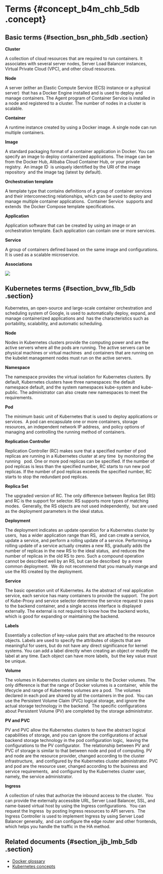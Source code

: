 # Terms {#concept_b4m_chb_5db .concept}

## Basic terms {#section_bsn_phb_5db .section}

**Cluster**

A collection of cloud resources that are required to run containers. It associates with several server nodes, Server Load Balancer instances, Virtual Private Cloud \(VPC\), and other cloud resources.

**Node**

A server \(either an Elastic Compute Service \(ECS\) instance or a physical server\)  that has a Docker Engine installed and is used to deploy and manage containers. The Agent program of Container Service is installed in a node and registered to a cluster. The number of nodes in a cluster is scalable.

**Container**

A runtime instance created by using a Docker image. A single node can run multiple containers.

**Image**

A standard packaging format of a container application in Docker. You can specify an image to deploy containerized applications. The image can be from the Docker Hub, Alibaba Cloud Container Hub, or your private registry.  An image ID  is uniquely identified by the URI of the image repository  and the image tag \(latest by default\).

**Orchestration template**

A template type that contains definitions of a group of container services and their interconnecting relationships, which can be used to deploy and manage multiple container applications.  Container Service  supports and extends  the Docker Compose template specifications.

**Application**

Application software that can be created by using an image or an orchestration template. Each application can contain one or more services.

**Service**

A group of containers defined based on the same image and configurations. It is used as a scalable microservice.

**Associations**

![](http://static-aliyun-doc.oss-cn-hangzhou.aliyuncs.com/assets/img/6859/1060_en-US.png)

## Kubernetes terms {#section_bvw_flb_5db .section}

Kubernetes, an open-source and large-scale container orchestration and scheduling system of Google, is used to automatically deploy, expand, and manage containerized applications and  has the characteristics such as portability, scalability, and automatic scheduling.

**Node**

Nodes in Kubernetes clusters provide the computing power and are the active servers where all the pods are running. The active servers can be physical machines or virtual machines  and containers that are running on the kubelet management nodes must run on the active servers.

**Namespace**

The namespace provides the virtual isolation for Kubernetes clusters. By default, Kubernetes clusters have three namespaces: the default namespace default, and the system namespaces kube-system and kube-public. The administrator can also create new namespaces to meet the requirements.

**Pod**

The minimum basic unit of Kubernetes that is used to deploy applications or services.  A pod can encapsulate one or more containers, storage resources, an independent network IP address,  and policy options of managing and controlling the running method of containers.

**Replication Controller**

Replication Controller \(RC\) makes sure that a specified number of pod replicas are running in a Kubernetes cluster at any time  by monitoring the running   pod. One or more pod replicas can be specified. If the number of pod replicas is less than the specified number, RC starts to run new pod replicas. If the number of pod replicas exceeds the specified number, RC starts to stop the redundant pod replicas.

**Replica Set**

The upgraded version of RC. The only difference between Replica Set \(RS\) and RC is the support for selector. RS supports more types of matching modes.  Generally, the RS objects are not used independently,  but are used as the deployment parameters in the ideal status.

**Deployment**

The deployment indicates an update operation for a Kubernetes cluster by users,  has a wider application range than RS,  and can create a service, update a service, and perform a rolling update of a service. Performing a rolling update of a service actually creates a new RS, gradually adds the number of replicas in the new RS to the ideal status,  and reduces the number of replicas in the old RS to zero. Such a compound operation cannot be described well by an RS, but can be described  by a more common deployment.  We do not recommend that you manually mange and use the RS created by the deployment.

**Service**

The basic operation unit of Kubernetes. As the abstract of real application service, each service has many containers to provide the support.  The port of Kube-Proxy and service selector determine the service request to pass to the backend container, and a single access interface is displayed externally. The external is not required to know how the backend works, which is good for expanding or maintaining the backend.

**Labels**

Essentially a collection of key-value pairs that are attached to the resource objects. Labels are used to specify the attributes of objects that are meaningful for users, but do not have any direct significance for kernel systems. You can add a label directly when creating an object or modify the label at any time. Each object can have more labels,  but the key value must be unique.

**Volume**

The volumes in Kubernetes clusters are similar to the Docker volumes. The only difference is that the range of Docker volumes is a container,  while the lifecycle and range of Kubernetes volumes are a pod.  The volumes declared in each pod are shared by all the containers in the pod.  You can use the Persistent Volume Claim \(PVC\) logical storage, and ignore the actual storage technology in the backend.  The specific configurations about Persistent Volume \(PV\) are completed by the storage administrator.

**PV and PVC**

PV and PVC allow the Kubernetes clusters to have the abstract logical capabilities of storage, and you can ignore the configurations of actual backend storage technology in the pod configuration logic,  leaving the configurations to the PV configurator.  The relationship between PV and PVC of storage is similar to that between node and pod of computing. PV and node are the resource provider, changed according to the cluster infrastructure,  and configured by the Kubernetes cluster administrator. PVC and pod are the resource user, changed according to the business and service requirements,  and configured by the Kubernetes cluster user, namely, the service administrator.

**Ingress**

A collection of rules that authorize the inbound access to the cluster.  You can provide the externally accessible URL, Server Load Balancer, SSL, and name-based virtual host by using the Ingress configurations.  You can request the Ingress  by posting Ingress resources to API servers.  The Ingress Controller is used to implement Ingress by using Server Load Balancer generally,  and can configure the edge router and other frontends, which helps you handle the traffic in the HA method.

## Related documents {#section_ijb_lmb_5db .section}

-   [Docker glossary](https://docs.docker.com/glossary/)
-   [Kubernetes concepts](https://kubernetes.io/docs/concepts/)

